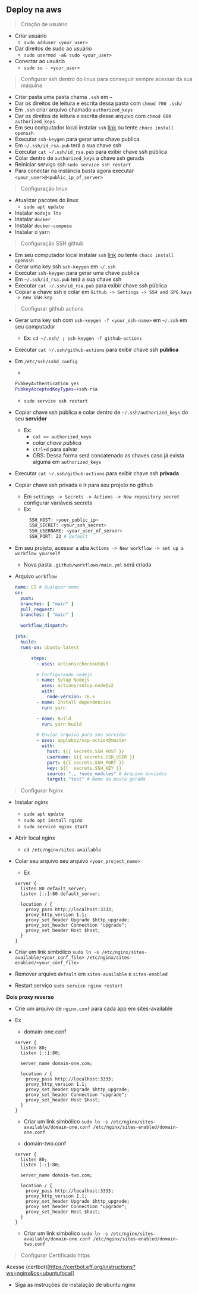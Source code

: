 ## Deploy na aws

> Criação de usuário

- Criar usuário
  - `sudo adduser <your_user>`
- Dar direitos de sudo ao usuário
  - `sudo usermod -aG sudo <your_user>`
- Conectar ao usuário
  - `sudo su - <your_user>`

> Configurar ssh dentro do linux para conseguir sempre acessar da sua máquina

- Criar pasta uma pasta chama `.ssh` em `~`
- Dar os direitos de leitura e escrita dessa pasta com `chmod 700 .ssh/`
- Em `.ssh` criar arquivo chamado `authorized_keys`
- Dar os direitos de leitura e escrita desse arquivo com `chmod 600 authorized_keys`
- Em seu computador local instalar `ssh` [link](https://slproweb.com/products/Win32OpenSSL.html) ou tente `choco install openssh`
- Executar `ssh-keygen` para gerar uma chave publica
- Em `~/.ssh/id_rsa.pub` terá a sua chave ssh
- Executar `cat ~/.ssh/id_rsa.pub` para exibir chave ssh pública
- Colar dentro de `authorized_keys` a chave ssh gerada
- Reiniciar serviço ssh `sudo service ssh restart`
- Para conectar na instância basta agora executar `<your_user>@<public_ip_of_server>`

> Configuração linux

- Atualizar pacotes do linux
  - `sudo apt update`
- Instalar `nodejs lts`
- Instalar `docker`
- Instalar `docker-compose`
- Instalar o `yarn`

> Configuração SSH github

- Em seu computador local instalar `ssh` [link](https://slproweb.com/products/Win32OpenSSL.html) ou tente `choco install openssh`
- Gerar uma key ssh `ssh-keygen` em `~/.ssh`
- Executar `ssh-keygen` para gerar uma chave publica
- Em `~/.ssh/id_rsa.pub` terá a sua chave ssh
- Executar `cat ~/.ssh/id_rsa.pub` para exibir chave ssh pública
- Copiar a chave ssh e colar em `Github -> Settings -> SSH and GPG keys -> new SSH key`

> Configurar github actions

- Gerar uma key ssh com `ssh-keygen -f <your_ssh-name>` em `~/.ssh` em seu computador
  - Ex: `cd ~/.ssh/ ; ssh-keygen -f github-actions`
- Executar `cat ~/.ssh/github-actions` para exibir chave ssh **pública**
- Em `/etc/ssh/sshd_config`

  -

  ```bash
  PubkeyAuthentication yes
  PubkeyAcceptedKeyTypes=+ssh-rsa
  ```

  - `sudo service ssh restart`

- Copiar chave ssh pública e colar dentro de `~/.ssh/authorized_keys` do seu **servidor**

  - Ex:
    - `cat >> authorized_keys`
    - _colar chave pública_
    - `ctrl+d` para salvar
    - OBS: Dessa forma será concatenado as chaves caso já exista alguma em `authorized_keys`

- Executar `cat ~/.ssh/github-actions` para exibir chave ssh **privada**
- Copiar chave ssh privada e ir para seu projeto no github

  - Em `settings -> Secrets -> Actions -> New repository secret` configurar variáveis secrets
  - Ex:
    ```bash
      SSH_HOST: <your_public_ip>
      SSH_SECRET: <your_ssh_secret>
      SSH_USERNAME: <your_user_of_server>
      SSH_PORT: 22 # Default
    ```

- Em seu projeto, acessar a aba `Actions -> New workflow -> set up a workflow yourself`
  - Nova pasta `.github/workflows/main.yml` será criada
- Arquivo `workflow`

  ```yml
  name: CI # Qualquer nome
  on:
    push:
    branches: [ "main" ]
    pull_request:
    branches: [ "main" ]

    workflow_dispatch:

  jobs:
    build:
    runs-on: ubuntu-latest

        steps:
          - uses: actions/checkout@v3

          # Configurando nodejs
          - name: Setup Nodejs
            uses: actions/setup-node@v2
            with:
              node-version: 16.x
          - name: Install dependencies
            run: yarn

          - name: Build
            run: yarn build

          # Enviar arquivo para seu servidor
          - uses: appleboy/scp-action@master
            with:
              host: ${{ secrets.SSH_HOST }}
              username: ${{ secrets.SSH_USER }}
              port: ${{ secrets.SSH_PORT }}
              key: ${{  secrets.SSH_KEY }}
              source: "., !node_modules" # Arquivo enviados
              target: "test" # Nome da pasta gerada
  ```

> Configurar Nginx

- Instalar nginx
  - `sudo apt update`
  - `sudo apt install nginx`
  - `sudo service nginx start`
- Abrir local nginx
  - `cd /etc/nginx/sites-available`
- Colar seu arquivo seu arquivo `<your_project_name>`

  - Ex

  ```nginx
  server {
    listen 80 default_server;
    listen [::]:80 default_server;

    location / {
      proxy_pass http://localhost:3333;
      proxy_http_version 1.1;
      proxy_set_header Upgrade $http_upgrade;
      proxy_set_header Connection "upgrade";
      proxy_set_header Host $host;
    }
  }
  ```

- Criar um link simbólico `sudo ln -s /etc/nginx/sites-available/<your_conf_file> /etc/nginx/sites-enabled/<your_conf_file>`
- Remover arquivo `default` em `sites-available` e `sites-enabled`
- Restart serviço `sudo service nginx restart`

**Dois proxy reverso**

- Crie um arquivo de `nginx.conf` para cada app em sites-available
- Ex

  - domain-one.conf

  ```nginx
  server {
    listen 80;
    listen [::]:80;

    server_name domain-one.com;

    location / {
      proxy_pass http://localhost:3333;
      proxy_http_version 1.1;
      proxy_set_header Upgrade $http_upgrade;
      proxy_set_header Connection "upgrade";
      proxy_set_header Host $host;
    }
  }
  
  ```
  - Criar um link simbólico `sudo ln -s /etc/nginx/sites-available/domain-one.conf /etc/nginx/sites-enabled/domain-one.conf`

  - domain-two.conf

  ```nginx
  server {
    listen 80;
    listen [::]:80;

    server_name domain-two.com;

    location / {
      proxy_pass http://localhost:3333;
      proxy_http_version 1.1;
      proxy_set_header Upgrade $http_upgrade;
      proxy_set_header Connection "upgrade";
      proxy_set_header Host $host;
    }
  }
  ```

  - Criar um link simbólico `sudo ln -s /etc/nginx/sites-available/domain-one.conf /etc/nginx/sites-enabled/domain-two.conf`

> Configurar Certificado https

Acesse (certbot)[https://certbot.eff.org/instructions?ws=nginx&os=ubuntufocal]

- Siga as instruções de instalação de ubuntu nginx
